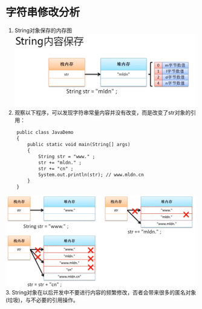 # 字符串修改分析
1. String对象保存的内存图
![](https://github.com/hjj5258/Java/blob/master/JavaSE/img/stringStack%20Analysis01.png)
2. 观察以下程序，可以发现字符串常量内容并没有改变，而是改变了str对象的引用：
```
	public class JavaDemo
	{
		public static void main(String[] args)
		{
			String str = "www." ;
			str += "mldn." ;
			str += "cn" ;
			System.out.println(str); // www.mldn.cn
		}
	}

```
![](https://github.com/hjj5258/Java/blob/master/JavaSE/img/stringStack%20Analysis02.png)
3. String对象在以后开发中不要进行内容的频繁修改，否者会带来很多的匿名对象(垃圾)，与不必要的引用操作。
